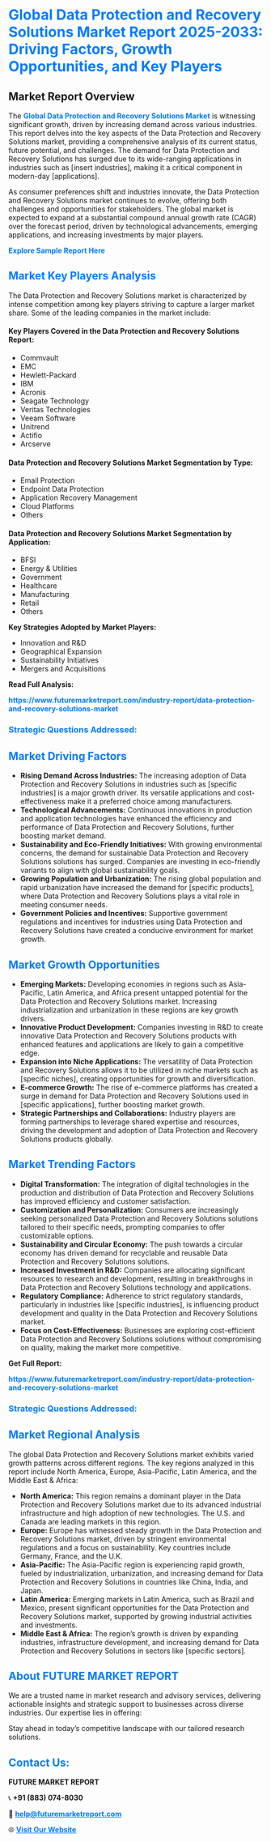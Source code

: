 <h1 style="color: #007BFF;">Global Data Protection and Recovery Solutions Market Report 2025-2033: Driving Factors, Growth Opportunities, and Key Players</h1>

<section id="overview">
<h2>Market Report Overview</h2>
<p>The <a href="https://www.futuremarketreport.com/industry-report/data-protection-and-recovery-solutions-market" style="color: #007BFF; text-decoration: none;"><strong>Global Data Protection and Recovery Solutions Market</strong></a> is witnessing significant growth, driven by increasing demand across various industries. This report delves into the key aspects of the Data Protection and Recovery Solutions market, providing a comprehensive analysis of its current status, future potential, and challenges. The demand for Data Protection and Recovery Solutions has surged due to its wide-ranging applications in industries such as [insert industries], making it a critical component in modern-day [applications].</p>
<p>As consumer preferences shift and industries innovate, the Data Protection and Recovery Solutions market continues to evolve, offering both challenges and opportunities for stakeholders. The global market is expected to expand at a substantial compound annual growth rate (CAGR) over the forecast period, driven by technological advancements, emerging applications, and increasing investments by major players.</p>
</section>

<section id="overview">
<p><a href="https://www.futuremarketreport.com/request-sample/reportId=100661" style="color: #007BFF; text-decoration: none;"><strong>Explore Sample Report Here</strong></a></p>
</section>

<section id="key-players">
<h2 style="color: #007BFF;">Market Key Players Analysis</h2>
<p>The Data Protection and Recovery Solutions market is characterized by intense competition among key players striving to capture a larger market share. Some of the leading companies in the market include:</p>
<h4>Key Players Covered in the Data Protection and Recovery Solutions Report:</h4>
<ul><li>Commvault</li><li>EMC</li><li>Hewlett-Packard</li><li>IBM</li><li>Acronis</li><li>Seagate Technology</li><li>Veritas Technologies</li><li>Veeam Software</li><li>Unitrend</li><li>Actifio</li><li>Arcserve</li></ul>
<h4>Data Protection and Recovery Solutions Market Segmentation by Type:</h4>
<ul><li>Email Protection</li><li>Endpoint Data Protection</li><li>Application Recovery Management</li><li>Cloud Platforms</li><li>Others</li></ul>

<h4>Data Protection and Recovery Solutions Market Segmentation by Application:</h4>
<ul><li>BFSI</li><li>Energy &amp; Utilities</li><li>Government</li><li>Healthcare</li><li>Manufacturing</li><li>Retail</li><li>Others</li></ul>
<p><strong>Key Strategies Adopted by Market Players:</strong></p>
<ul>
<li>Innovation and R&D</li>
<li>Geographical Expansion</li>
<li>Sustainability Initiatives</li>
<li>Mergers and Acquisitions</li>
</ul>
</section>

<section>
<p><strong>Read Full Analysis: </strong></p><a href="https://www.futuremarketreport.com/industry-report/data-protection-and-recovery-solutions-market" style="color: #007BFF; text-decoration: none;"><strong>https://www.futuremarketreport.com/industry-report/data-protection-and-recovery-solutions-market</strong></a>
<h3 style="color: #007BFF;">Strategic Questions Addressed:</h3>
</section>

<section id="driving-factors">
<h2 style="color: #007BFF;">Market Driving Factors</h2>
<ul>
<li><strong>Rising Demand Across Industries:</strong> The increasing adoption of Data Protection and Recovery Solutions in industries such as [specific industries] is a major growth driver. Its versatile applications and cost-effectiveness make it a preferred choice among manufacturers.</li>
<li><strong>Technological Advancements:</strong> Continuous innovations in production and application technologies have enhanced the efficiency and performance of Data Protection and Recovery Solutions, further boosting market demand.</li>
<li><strong>Sustainability and Eco-Friendly Initiatives:</strong> With growing environmental concerns, the demand for sustainable Data Protection and Recovery Solutions solutions has surged. Companies are investing in eco-friendly variants to align with global sustainability goals.</li>
<li><strong>Growing Population and Urbanization:</strong> The rising global population and rapid urbanization have increased the demand for [specific products], where Data Protection and Recovery Solutions plays a vital role in meeting consumer needs.</li>
<li><strong>Government Policies and Incentives:</strong> Supportive government regulations and incentives for industries using Data Protection and Recovery Solutions have created a conducive environment for market growth.</li>
</ul>
</section>

<section id="growth-opportunities">
<h2 style="color: #007BFF;">Market Growth Opportunities</h2>
<ul>
<li><strong>Emerging Markets:</strong> Developing economies in regions such as Asia-Pacific, Latin America, and Africa present untapped potential for the Data Protection and Recovery Solutions market. Increasing industrialization and urbanization in these regions are key growth drivers.</li>
<li><strong>Innovative Product Development:</strong> Companies investing in R&D to create innovative Data Protection and Recovery Solutions products with enhanced features and applications are likely to gain a competitive edge.</li>
<li><strong>Expansion into Niche Applications:</strong> The versatility of Data Protection and Recovery Solutions allows it to be utilized in niche markets such as [specific niches], creating opportunities for growth and diversification.</li>
<li><strong>E-commerce Growth:</strong> The rise of e-commerce platforms has created a surge in demand for Data Protection and Recovery Solutions used in [specific applications], further boosting market growth.</li>
<li><strong>Strategic Partnerships and Collaborations:</strong> Industry players are forming partnerships to leverage shared expertise and resources, driving the development and adoption of Data Protection and Recovery Solutions products globally.</li>
</ul>
</section>

<section id="trending-factors">
<h2 style="color: #007BFF;">Market Trending Factors</h2>
<ul>
<li><strong>Digital Transformation:</strong> The integration of digital technologies in the production and distribution of Data Protection and Recovery Solutions has improved efficiency and customer satisfaction.</li>
<li><strong>Customization and Personalization:</strong> Consumers are increasingly seeking personalized Data Protection and Recovery Solutions solutions tailored to their specific needs, prompting companies to offer customizable options.</li>
<li><strong>Sustainability and Circular Economy:</strong> The push towards a circular economy has driven demand for recyclable and reusable Data Protection and Recovery Solutions solutions.</li>
<li><strong>Increased Investment in R&D:</strong> Companies are allocating significant resources to research and development, resulting in breakthroughs in Data Protection and Recovery Solutions technology and applications.</li>
<li><strong>Regulatory Compliance:</strong> Adherence to strict regulatory standards, particularly in industries like [specific industries], is influencing product development and quality in the Data Protection and Recovery Solutions market.</li>
<li><strong>Focus on Cost-Effectiveness:</strong> Businesses are exploring cost-efficient Data Protection and Recovery Solutions solutions without compromising on quality, making the market more competitive.</li>
</ul>
</section>

<section>
<p><strong>Get Full Report: </strong></p><a href="https://www.futuremarketreport.com/industry-report/data-protection-and-recovery-solutions-market" style="color: #007BFF; text-decoration: none;"><strong>https://www.futuremarketreport.com/industry-report/data-protection-and-recovery-solutions-market</strong></a>
<h3 style="color: #007BFF;">Strategic Questions Addressed:</h3>
</section>


<section id="regional-analysis">
<h2 style="color: #007BFF;">Market Regional Analysis</h2>
<p>The global Data Protection and Recovery Solutions market exhibits varied growth patterns across different regions. The key regions analyzed in this report include North America, Europe, Asia-Pacific, Latin America, and the Middle East & Africa:</p>
<ul>
<li><strong>North America:</strong> This region remains a dominant player in the Data Protection and Recovery Solutions market due to its advanced industrial infrastructure and high adoption of new technologies. The U.S. and Canada are leading markets in this region.</li>
<li><strong>Europe:</strong> Europe has witnessed steady growth in the Data Protection and Recovery Solutions market, driven by stringent environmental regulations and a focus on sustainability. Key countries include Germany, France, and the U.K.</li>
<li><strong>Asia-Pacific:</strong> The Asia-Pacific region is experiencing rapid growth, fueled by industrialization, urbanization, and increasing demand for Data Protection and Recovery Solutions in countries like China, India, and Japan.</li>
<li><strong>Latin America:</strong> Emerging markets in Latin America, such as Brazil and Mexico, present significant opportunities for the Data Protection and Recovery Solutions market, supported by growing industrial activities and investments.</li>
<li><strong>Middle East & Africa:</strong> The region’s growth is driven by expanding industries, infrastructure development, and increasing demand for Data Protection and Recovery Solutions in sectors like [specific sectors].</li>
</ul>
</section>

<footer>
<h2 style="color: #007BFF;">About FUTURE MARKET REPORT</h2>
<p>We are a trusted name in market research and advisory services, delivering actionable insights and strategic support to businesses across diverse industries. Our expertise lies in offering:</p>

<p>Stay ahead in today’s competitive landscape with our tailored research solutions.</p>

<h2 style="color: #007BFF;">Contact Us:</h2>
<p><strong>FUTURE MARKET REPORT</strong></p>
<p>📞 <strong>+91 (883) 074-8030</strong></p>
<p>📧 <strong><a href="mailto:help@futuremarketreport.com" style="color: #007BFF;">help@futuremarketreport.com</a></strong></p>
<p>🌐 <strong><a href="https://www.futuremarketreport.com/" style="color: #007BFF;">Visit Our Website</a></strong></p>
</footer>
